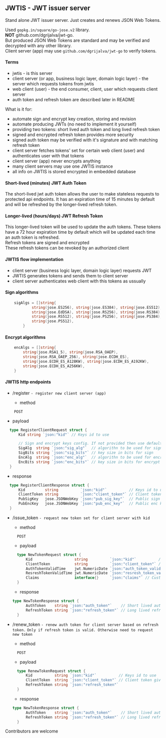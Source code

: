 ## JWTIS - JWT issuer server

Stand alone JWT issuer server. Just creates and renews JSON Web Tokens.

Used `gopkg.in/square/go-jose.v2` library.  
**NOT** github.com/dgrijalva/jwt-go.  
But produced JSON Web Tokens are standard and may be verified and decrypted with any other library.  
Client server (app) may use `github.com/dgrijalva/jwt-go` to verify tokens.

#### Terms

- jwtis - is this server
- client server (or app, business logic layer, domain logic layer) - the server which requests tokens from jwtis
- web client (user) - the end consumer, client, user which requests client server
- auth token and refresh token are described later in README

What is it for:

- automate sign and encrypt key creation, storing and revision
- automate producing JWTs (no need to implement it yourself)
- providing two tokens: short lived auth token and long lived refresh token
- signed and encrypted refresh token provides more security
- signed auth token may be verified with it's signature and with matching refresh token
- client server fetches tokens' set for certain web client (user) and authenticates user with that tokens
- client server (app) never encrypts anything
- many client servers may use one JWTIS instance
- all info on JWTIS is stored encrypted in embedded database

#### Short-lived (minutes) JWT Auth Token

The short-lived jwt auth token allows the user to make stateless requests to protected api endpoints. It has an expiration time of 15 minutes by default and will be refreshed by the longer-lived refresh token.

#### Longer-lived (hours/days) JWT Refresh Token

This longer-lived token will be used to update the auth tokens. These tokens have a 72 hour expiration time by default which will be updated each time an auth token is refreshed.  
Refresh tokens are signed and encrypted  
These refresh tokens can be revoked by an authorized client

#### JWTIS flow implementation

- client server (business logic layer, domain logic layer) requests JWT
- JWTIS generates tokens and sends them to client server
- client server authenticates web client with this tokens as ussually

#### Sign algorithms

```go
    sigAlgs = []string{
            string(jose.ES256), string(jose.ES384), string(jose.ES512),
            string(jose.EdDSA), string(jose.RS256), string(jose.RS384),
            string(jose.RS512), string(jose.PS256), string(jose.PS384),
            string(jose.PS512),
        }
```

#### Encrypt algorithms

```go
    encAlgs = []string{
    	string(jose.RSA1_5), string(jose.RSA_OAEP),
    	string(jose.RSA_OAEP_256), string(jose.ECDH_ES),
    	string(jose.ECDH_ES_A128KW), string(jose.ECDH_ES_A192KW),
    	string(jose.ECDH_ES_A256KW),
    }
```

#### JWTIS http endpoints

- /register
  `- register new client server (app)`

  - method

```
    POST
```

- payload

```go
  type RegisterClientRequest struct {
      Kid string `json:"kid"` // Keys id to use

      // Sign and encrypt keys config. If not provided then use default JWTIS values
      SigAlg  string `json:"sig_alg"`  // algorithn to be used for sign
      SigBits string `json:"sig_bits"` // key size in bits for sign
      EncAlg  string `json:"enc_alg"`  // algorithn to be used for encrypt
      EncBits string `json:"enc_bits"` // key size in bits for encrypt
  }
```

- response

```go
  type RegisterClientResponse struct {
      Kid         string          `json:"kid"`          // Keys id to use
      ClientToken string          `json:"client_token"` // Client token given after registration
      PubSigKey   jose.JSONWebKey `json:"pub_sig_key"`  // Public sign key to verify AuthTokens
      PubEncKey   jose.JSONWebKey `json:"pub_enc_key"`  // Public enc key to decrypt RefreshTokens
  }
```

- /issue_token
  `- request new token set for client server with kid`

  - method

  ```
    POST
  ```

  - payload

  ```go
    type NewTokenRequest struct {
        Kid                   string          `json:"kid"`          // Keys id to use
        ClientToken           string          `json:"client_token"` // Client token given after registration
        AuthTokenValidTime    jwt.NumericDate `json:"auth_token_valid_time"`
        ResreshTokenValidTime jwt.NumericDate `json:"resresh_token_valid_time"`
        Claims                interface{}     `json:"claims"` // Custom claims
    }
  ```

  - response

  ```go
  type NewTokenResponse struct {
        AuthToken    string `json:"auth_token"`    // Short lived auth token
        RefreshToken string `json:"refresh_token"` // Long lived refresh token
    }
  ```

- /renew_token
  `- renew auth token for client server based on refresh token.`
  `Only if refresh token is valid. Otherwise need to request new token`

  - method

  ```
    POST
  ```

  - payload

  ```go
    type RenewTokenRequest struct {
        Kid          string `json:"kid"`          // Keys id to use
        ClientToken  string `json:"client_token"` // Client token given after registration
        RefreshToken string `json:"refresh_token"`
    }
  ```

  - response

  ```go
  type NewTokenResponse struct {
        AuthToken    string `json:"auth_token"`    // Short lived auth token
        RefreshToken string `json:"refresh_token"` // Long lived refresh token
    }
  ```

Contributors are welcome

```

```
